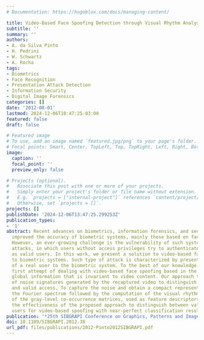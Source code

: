 ```yaml
---
# Documentation: https://hugoblox.com/docs/managing-content/

title: Video-Based Face Spoofing Detection through Visual Rhythm Analysis
subtitle: ''
summary: ''
authors:
- A. da Silva Pinto
- H. Pedrini
- W. Schwartz
- A. Rocha
tags:
- Biometrics
- Face Recognition
- Presentation Attack Detection
- Information Security
- Digital Image Forensics
categories: []
date: '2012-08-01'
lastmod: 2024-12-06T10:47:25-03:00
featured: false
draft: false

# Featured image
# To use, add an image named `featured.jpg/png` to your page's folder.
# Focal points: Smart, Center, TopLeft, Top, TopRight, Left, Right, BottomLeft, Bottom, BottomRight.
image:
  caption: ''
  focal_point: ''
  preview_only: false

# Projects (optional).
#   Associate this post with one or more of your projects.
#   Simply enter your project's folder or file name without extension.
#   E.g. `projects = ["internal-project"]` references `content/project/deep-learning/index.md`.
#   Otherwise, set `projects = []`.
projects: []
publishDate: '2024-12-06T13:47:25.299253Z'
publication_types:
- '1'
abstract: Recent advances on biometrics, information forensics, and security have
  improved the accuracy of biometric systems, mainly those based on facial information.
  However, an ever-growing challenge is the vulnerability of such systems to impostor
  attacks, in which users without access privileges try to authenticate themselves
  as valid users. In this work, we present a solution to video-based face spoofing
  to biometric systems. Such type of attack is characterized by presenting a video
  of a real user to the biometric system. To the best of our knowledge, this is the
  first attempt of dealing with video-based face spoofing based in the analysis of
  global information that is invariant to video content. Our approach takes advantage
  of noise signatures generated by the recaptured video to distinguish between fake
  and valid access. To capture the noise and obtain a compact representation, we use
  the Fourier spectrum followed by the computation of the visual rhythm and extraction
  of the gray-level co-occurrence matrices, used as feature descriptors. Results show
  the effectiveness of the proposed approach to distinguish between valid and fake
  users for video-based spoofing with near-perfect classification results.
publication: '*25th SIBGRAPI Conference on Graphics, Patterns and Images (SIBGRAPI)*'
doi: 10.1109/SIBGRAPI.2012.38
url_pdf: files/publications/2012-Pinto2012SIBGRAPI.pdf
---
```

